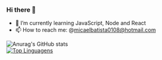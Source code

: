 ### Hi there 👋

- 🌱 I’m currently learning JavaScript, Node and React
- 📫 How to reach me: @micaelbatista0108@hotmail.com

![Anurag's GitHub stats](https://github-readme-stats.vercel.app/api?username=BRMicael&show_icons=true&theme=radical)
<br />
[![Top Linguagens](https://github-readme-stats.vercel.app/api/top-langs/?username=BRMicael&layout=compact)](https://github.com/anuraghazra/github-readme-stats)
